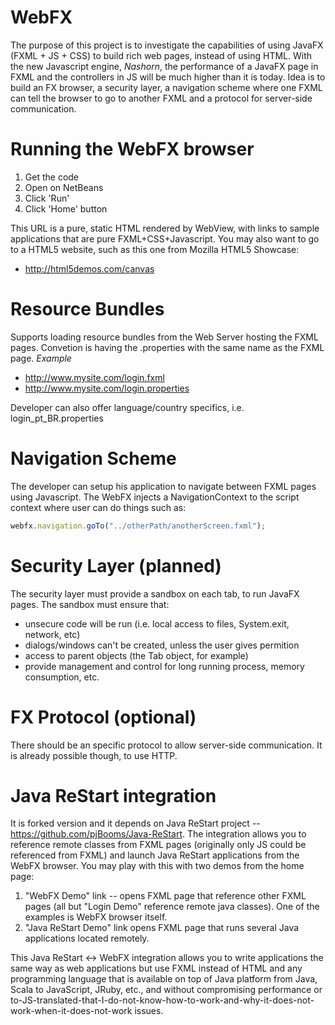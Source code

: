 WebFX
=====
The purpose of this project is to investigate the capabilities of using JavaFX (FXML + JS + CSS) to build rich web pages, instead of using HTML.
With the new Javascript engine, *Nashorn*, the performance of a JavaFX page in FXML and the controllers in JS will be much higher than it is today.
Idea is to build an FX browser, a security layer, a navigation scheme where one FXML can tell the browser to go to another FXML and a protocol for server-side communication.

Running the WebFX browser
=====
1. Get the code
2. Open on NetBeans
3. Click 'Run'
4. Click 'Home' button

This URL is a pure, static HTML rendered by WebView, with links to sample applications that are pure FXML+CSS+Javascript.
You may also want to go to a HTML5 website, such as this one from Mozilla HTML5 Showcase:

- http://html5demos.com/canvas

Resource Bundles
=====
Supports loading resource bundles from the Web Server hosting the FXML pages. Convetion is having the .properties with the same name as the FXML page.
*Example*
- http://www.mysite.com/login.fxml
- http://www.mysite.com/login.properties

Developer can also offer language/country specifics, i.e. login_pt_BR.properties

Navigation Scheme
=====
The developer can setup his application to navigate between FXML pages using Javascript. The WebFX injects a NavigationContext to the script context where user can do things such as: 
```javascript
webfx.navigation.goTo("../otherPath/anotherScreen.fxml");
```

Security Layer (planned)
=====
The security layer must provide a sandbox on each tab, to run JavaFX pages. The sandbox must ensure that:
- unsecure code will be run (i.e. local access to files, System.exit, network, etc)
- dialogs/windows can't be created, unless the user gives permition
- access to parent objects (the Tab object, for example)
- provide management and control for long running process, memory consumption, etc.

FX Protocol (optional)
=====
There should be an specific protocol to allow server-side communication. It is already possible though, to use HTTP.

Java ReStart integration
=====
It is forked version and it depends on Java ReStart project -- https://github.com/pjBooms/Java-ReStart.
The integration allows you to reference remote classes from FXML pages
(originally only JS could be referenced from FXML) and launch Java ReStart applications from the WebFX browser.
You may play with this with two demos from the home page:
  1. "WebFX Demo" link -- opens FXML page that reference other FXML pages
     (all but "Login Demo" reference remote java classes). One of the examples is WebFX browser itself.
  2. "Java ReStart Demo" link opens FXML page that runs several Java applications located remotely.

This Java ReStart <-> WebFX integration allows you to write applications the same way as web applications but use FXML instead of HTML
and any programming language that is available on top of Java platform from Java, Scala to JavaScript, JRuby, etc., and without compromising performance or
to-JS-translated-that-I-do-not-know-how-to-work-and-why-it-does-not-work-when-it-does-not-work issues.



